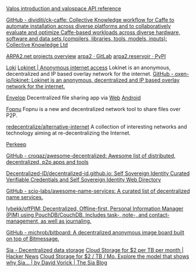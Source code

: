 
[Valos introduction and valospace API reference](https://valospace.org)

[GitHub - dividiti/ck-caffe: Collective Knowledge workflow for Caffe to automate installation across diverse platforms and to collaboratively evaluate and optimize Caffe-based workloads across diverse hardware, software and data sets (compilers, libraries, tools, models, inputs):](https://github.com/dividiti/ck-caffe)
[Collective Knowledge Ltd](https://cknowledge.org/)

[ARPA2.net projects overview](http://arpa2.net)
[arpa2 · GitLab](https://gitlab.com/arpa2)
[arpa2.reservoir · PyPI](https://pypi.org/project/arpa2.reservoir)

[Loki](https://github.com/loki-project/loki-network)
[Lokinet | Anonymous internet access](https://lokinet.org/)
Lokinet is an anonymous, decentralized and IP based overlay network for the internet.
[GitHub - oxen-io/lokinet: Lokinet is an anonymous, decentralized and IP based overlay network for the internet.](https://github.com/oxen-io/lokinet)

[Envelop](https://github.com/envelop-app)
Decentralized file sharing app via
[Web](https://envelop.app/)
[Android](https://play.google.com/store/apps/details?id=app.envelop)

[Fopnu](http://fopnu.com/)
Fopnu is a new and decentralized network tool to share files over P2P.

[redecentralize/alternative-internet](https://github.com/redecentralize/alternative-internet)
A collection of interesting networks and technology aiming at re-decentralizing the Internet.

[Perkeep](https://perkeep.org/)

[GitHub - croqaz/awesome-decentralized: Awesome list of distributed, decentralized, p2p apps and tools](https://github.com/croqaz/awesome-decentralized)

[Decentralized-ID/decentralized-id.github.io: Self Sovereign Identity Curated](https://github.com/Decentralized-ID/decentralized-id.github.io)
[Verifiable Credentials and Self Sovereign Identity Web Directory](https://decentralized-id.com/)

[GitHub - scio-labs/awesome-name-services: A curated list of decentralized name services.](https://github.com/scio-labs/awesome-name-services)

[lybekk/offPIM: Decentralized, Offline-first, Personal Information Manager (PIM) using PouchDB/CouchDB. Includes task-, note-, and contact-management, as well as journaling.](https://github.com/lybekk/offPIM)

[GitHub - michrob/bitboard: A decentralized anonymous image board built on top of Bitmessage.](https://github.com/michrob/bitboard)

[Sia - Decentralized data storage](https://sia.tech)
[Cloud Storage for $2 per TB per month | Hacker News](https://news.ycombinator.com/item?id=22506722)
[Cloud Storage for $2 / TB / Mo. Explore the model that shows why Sia… | by David Vorick | The Sia Blog](https://blog.sia.tech/cloud-storage-for-2-tb-mo-8a34043e93bb)
